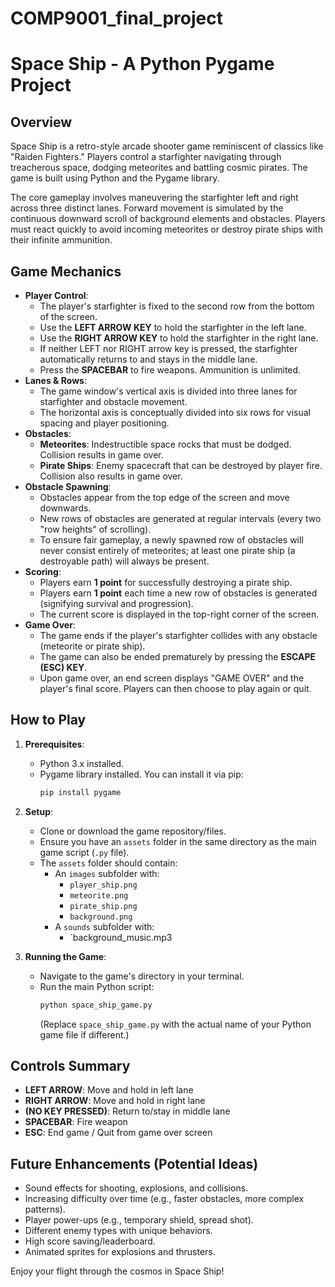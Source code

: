# COMP9001_final_project
# Space Ship - A Python Pygame Project

## Overview

Space Ship is a retro-style arcade shooter game reminiscent of classics like "Raiden Fighters." Players control a starfighter navigating through treacherous space, dodging meteorites and battling cosmic pirates. The game is built using Python and the Pygame library.

The core gameplay involves maneuvering the starfighter left and right across three distinct lanes. Forward movement is simulated by the continuous downward scroll of background elements and obstacles. Players must react quickly to avoid incoming meteorites or destroy pirate ships with their infinite ammunition.

## Game Mechanics

*   **Player Control**:
    *   The player's starfighter is fixed to the second row from the bottom of the screen.
    *   Use the **LEFT ARROW KEY** to hold the starfighter in the left lane.
    *   Use the **RIGHT ARROW KEY** to hold the starfighter in the right lane.
    *   If neither LEFT nor RIGHT arrow key is pressed, the starfighter automatically returns to and stays in the middle lane.
    *   Press the **SPACEBAR** to fire weapons. Ammunition is unlimited.
*   **Lanes & Rows**:
    *   The game window's vertical axis is divided into three lanes for starfighter and obstacle movement.
    *   The horizontal axis is conceptually divided into six rows for visual spacing and player positioning.
*   **Obstacles**:
    *   **Meteorites**: Indestructible space rocks that must be dodged. Collision results in game over.
    *   **Pirate Ships**: Enemy spacecraft that can be destroyed by player fire. Collision also results in game over.
*   **Obstacle Spawning**:
    *   Obstacles appear from the top edge of the screen and move downwards.
    *   New rows of obstacles are generated at regular intervals (every two "row heights" of scrolling).
    *   To ensure fair gameplay, a newly spawned row of obstacles will never consist entirely of meteorites; at least one pirate ship (a destroyable path) will always be present.
*   **Scoring**:
    *   Players earn **1 point** for successfully destroying a pirate ship.
    *   Players earn **1 point** each time a new row of obstacles is generated (signifying survival and progression).
    *   The current score is displayed in the top-right corner of the screen.
*   **Game Over**:
    *   The game ends if the player's starfighter collides with any obstacle (meteorite or pirate ship).
    *   The game can also be ended prematurely by pressing the **ESCAPE (ESC) KEY**.
    *   Upon game over, an end screen displays "GAME OVER" and the player's final score. Players can then choose to play again or quit.

## How to Play

1.  **Prerequisites**:
    *   Python 3.x installed.
    *   Pygame library installed. You can install it via pip:
        ```bash
        pip install pygame
        ```
2.  **Setup**:
    *   Clone or download the game repository/files.
    *   Ensure you have an `assets` folder in the same directory as the main game script (`.py` file).
    *   The `assets` folder should contain:
        *   An `images` subfolder with:
            *   `player_ship.png`
            *   `meteorite.png`
            *   `pirate_ship.png` 
            *   `background.png` 
        *   A `sounds` subfolder with:
            *   `background_music.mp3
              
3.  **Running the Game**:
    *   Navigate to the game's directory in your terminal.
    *   Run the main Python script:
        ```bash
        python space_ship_game.py
        ```
        (Replace `space_ship_game.py` with the actual name of your Python game file if different.)

## Controls Summary

*   **LEFT ARROW**: Move and hold in left lane
*   **RIGHT ARROW**: Move and hold in right lane
*   **(NO KEY PRESSED)**: Return to/stay in middle lane
*   **SPACEBAR**: Fire weapon
*   **ESC**: End game / Quit from game over screen

## Future Enhancements (Potential Ideas)

*   Sound effects for shooting, explosions, and collisions.
*   Increasing difficulty over time (e.g., faster obstacles, more complex patterns).
*   Player power-ups (e.g., temporary shield, spread shot).
*   Different enemy types with unique behaviors.
*   High score saving/leaderboard.
*   Animated sprites for explosions and thrusters.

Enjoy your flight through the cosmos in Space Ship!
